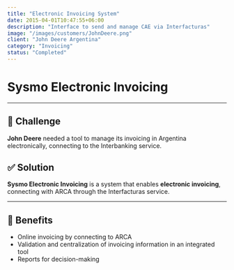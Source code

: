 ```yaml
---
title: "Electronic Invoicing System"
date: 2015-04-01T10:47:55+06:00
description: "Interface to send and manage CAE via Interfacturas"
image: "/images/customers/JohnDeere.png"
client: "John Deere Argentina"
category: "Invoicing"
status: "Completed"
---
```

# Sysmo Electronic Invoicing

---

## 🎯 Challenge

**John Deere** needed a tool to manage its invoicing in Argentina electronically, connecting to the Interbanking service.

## ✅ Solution

**Sysmo Electronic Invoicing** is a system that enables **electronic invoicing**, connecting with ARCA through the Interfacturas service.

---

## 🧩 Benefits

- Online invoicing by connecting to ARCA
- Validation and centralization of invoicing information in an integrated tool
- Reports for decision-making
